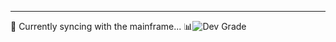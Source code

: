 ---
📡 Currently syncing with the mainframe...
📊![Dev Grade](https://github-readme-stats.vercel.app/api?username=0xKimutai&show_icons=false&hide=stars,commits,prs,issues,contribs&hide_title=true&rank_icon=github&hide_border=true&bg_color=0D1117&title_color=00FFFF&text_color=00CED1&icon_color=00FFFF)

